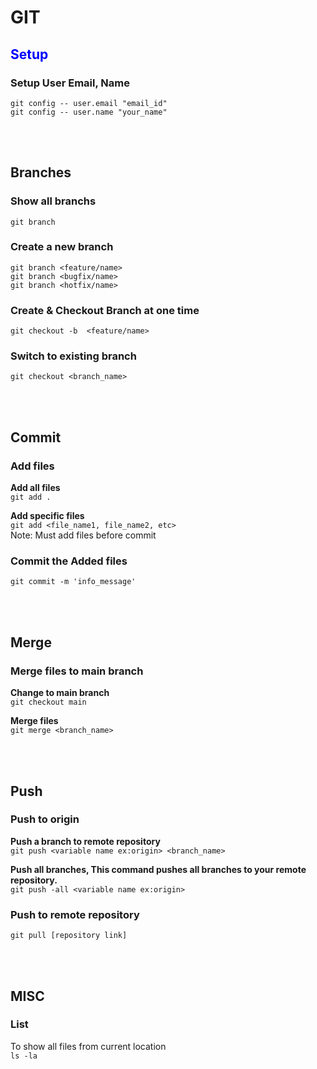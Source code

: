  
# GIT
 
## <span style="color: blue;">Setup</span> 
### Setup User Email, Name
`git config -- user.email "email_id"` <br>
`git config -- user.name "your_name"`

<br><br>

## Branches
### Show all branchs
 `git branch`
 
### Create a new branch 
  `git branch <feature/name>` <br>
  `git branch <bugfix/name>` <br>
  `git branch <hotfix/name>`

### Create & Checkout Branch at one time
   `git checkout -b  <feature/name>`

### Switch to existing branch
`git checkout <branch_name>`

<br><br>

## Commit
### Add files
  **Add all files** <br>
 ` git add . ` <br>
 
  **Add specific files** <br>
   ` git add <file_name1, file_name2, etc> ` <br>
 Note: Must add files before commit
 
### Commit the Added files
` git commit -m 'info_message' `

<br><br>

## Merge
### Merge files to main branch
**Change to main branch** <br>
  ` git checkout main `

**Merge files** <br>
  ` git merge <branch_name> `

<br><br>

## Push
### Push to origin
**Push a branch to remote repository** <br>
` git push <variable name ex:origin> <branch_name> `
  
**Push all branches, This command pushes all branches to your remote repository.** <br>
` git push -all <variable name ex:origin> `

### Push to remote repository 
` git pull [repository link] `

<br><br>

## MISC
### List
To show all files from current location <br>
` ls -la `
